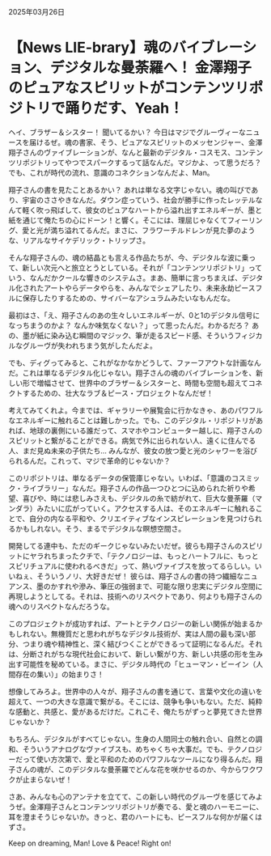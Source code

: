 2025年03月26日

# 【News LIE-brary】魂のバイブレーション、デジタルな曼荼羅へ！ 金澤翔子のピュアなスピリットがコンテンツリポジトリで踊りだす、Yeah！

ヘイ、ブラザー＆シスター！ 聞いてるかい？ 今日はマジでグルーヴィーなニュースを届けるぜ。魂の書家、そう、ピュアなスピリットのメッセンジャー、金澤翔子さんのヴァイブレーションが、なんと最新のデジタル・コスモス、コンテンツリポジトリってやつでスパークするって話なんだ。マジかよ、って思うだろ？ でも、これが時代の流れ、意識のコネクションなんだよ、Man。

翔子さんの書を見たことあるかい？ あれは単なる文字じゃない。魂の叫びであり、宇宙のささやきなんだ。ダウン症っていう、社会が勝手に作ったレッテルなんて軽く吹っ飛ばして、彼女のピュアなハートから溢れ出すエネルギーが、墨と紙を通じて俺たちの心にドーン！と響く。そこには、理屈じゃなくてフィーリング、愛と光が満ち溢れてるんだ。まさに、フラワーチルドレンが見た夢のような、リアルなサイケデリック・トリップさ。

そんな翔子さんの、魂の結晶とも言える作品たちが、今、デジタルな波に乗って、新しい次元へと旅立とうとしている。それが「コンテンツリポジトリ」っていう、なんだかクールな響きのシステムさ。まあ、簡単に言っちまえば、デジタル化されたアートやらデータやらを、みんなでシェアしたり、未来永劫ピースフルに保存したりするための、サイバーなアシュラムみたいなもんだな。

最初はさ、「え、翔子さんのあの生々しいエネルギーが、0と1のデジタル信号になっちまうのかよ？ なんか味気なくない？」って思ったんだ。わかるだろ？ あの、墨が紙に染み込む瞬間のマジック、筆が走るスピード感、そういうフィジカルなグルーヴが失われちまう気がしたんだよ。

でも、ディグってみると、これがなかなかどうして、ファーフアウトな計画なんだ。これは単なるデジタル化じゃない。翔子さんの魂のバイブレーションを、新しい形で増幅させて、世界中のブラザー＆シスターと、時間も空間も超えてコネクトするための、壮大なラブ＆ピース・プロジェクトなんだぜ！

考えてみてくれよ。今までは、ギャラリーや展覧会に行かなきゃ、あのパワフルなエネルギーに触れることは難しかった。でも、このデジタル・リポジトリがあれば、地球の裏側にいる誰だって、スマホやコンピューター越しに、翔子さんのスピリットと繋がることができる。病気で外に出られない人、遠くに住んでる人、まだ見ぬ未来の子供たち… みんなが、彼女の放つ愛と光のシャワーを浴びられるんだ。これって、マジで革命的じゃないか？

このリポジトリは、単なるデータの保管庫じゃない。いわば、「意識のコスミック・ライブラリー」なんだ。翔子さんの作品一つひとつに込められた祈りや希望、喜びや、時には悲しみさえも、デジタルの糸で紡がれて、巨大な曼荼羅（マンダラ）みたいに広がっていく。アクセスする人は、そのエネルギーに触れることで、自分の内なる平和や、クリエイティブなインスピレーションを見つけられるかもしれない。そう、まるでデジタルな瞑想空間さ。

開発してる連中も、ただのギークじゃないみたいだぜ。彼らも翔子さんのスピリットにヤラれちまったクチで、「テクノロジーは、もっとハートフルに、もっとスピリチュアルに使われるべきだ」って、熱いヴァイブスを放ってるらしい。いいねぇ、そういうノリ、大好きだぜ！ 彼らは、翔子さんの書の持つ繊細なニュアンス、墨のかすれや滲み、筆圧の強弱まで、可能な限り忠実にデジタル空間に再現しようとしてる。それは、技術へのリスペクトであり、何よりも翔子さんの魂へのリスペクトなんだろうな。

このプロジェクトが成功すれば、アートとテクノロジーの新しい関係が始まるかもしれない。無機質だと思われがちなデジタル技術が、実は人間の最も深い部分、つまり魂や精神性と、深く結びつくことができるって証明になるんだ。それは、分断されがちな現代社会において、新しい繋がり方、新しい共感の形を生み出す可能性を秘めている。まさに、デジタル時代の「ヒューマン・ビーイン（人間存在の集い）」の始まりさ！

想像してみろよ。世界中の人々が、翔子さんの書を通じて、言葉や文化の違いを超えて、一つの大きな意識で繋がる。そこには、競争も争いもない。ただ、純粋な感動と、共感と、愛があるだけだ。これこそ、俺たちがずっと夢見てきた世界じゃないか？

もちろん、デジタルがすべてじゃない。生身の人間同士の触れ合い、自然との調和、そういうアナログなヴァイブスも、めちゃくちゃ大事だ。でも、テクノロジーだって使い方次第で、愛と平和のためのパワフルなツールになり得るんだ。翔子さんの魂が、このデジタルな曼荼羅でどんな花を咲かせるのか、今からワクワクが止まらないぜ！

さあ、みんなも心のアンテナを立てて、この新しい時代のグルーヴを感じてみようぜ。金澤翔子さんとコンテンツリポジトリが奏でる、愛と魂のハーモニーに、耳を澄まそうじゃないか。きっと、君のハートにも、ピースフルな何かが届くはずさ。

Keep on dreaming, Man! Love & Peace! Right on!
